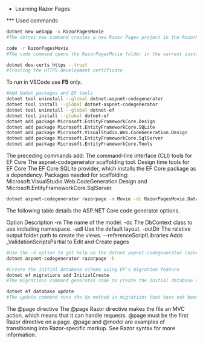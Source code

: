 * Learning Razor Pages

*** Used commands
```bash
dotnet new webapp -o RazorPagesMovie
#The dotnet new command creates a new Razor Pages project in the RazorPagesMovie folder.
```

```bash
code -r RazorPagesMovie
#The code command opens the RazorPagesMovie folder in the current instance of Visual Studio Code.
```

```bash
dotnet dev-certs https --trust
#Trusting the HTTPS development certificate
```

To run in VSCode use **F5** only.

```bash
#Add NuGet packages and EF tools
dotnet tool uninstall --global dotnet-aspnet-codegenerator
dotnet tool install --global dotnet-aspnet-codegenerator
dotnet tool uninstall --global dotnet-ef
dotnet tool install --global dotnet-ef
dotnet add package Microsoft.EntityFrameworkCore.Design
dotnet add package Microsoft.EntityFrameworkCore.SQLite
dotnet add package Microsoft.VisualStudio.Web.CodeGeneration.Design
dotnet add package Microsoft.EntityFrameworkCore.SqlServer
dotnet add package Microsoft.EntityFrameworkCore.Tools
```
The preceding commands add:
The command-line interface (CLI) tools for EF Core
The aspnet-codegenerator scaffolding tool.
Design time tools for EF Core
The EF Core SQLite provider, which installs the EF Core package as a dependency.
Packages needed for scaffolding: Microsoft.VisualStudio.Web.CodeGeneration.Design and Microsoft.EntityFrameworkCore.SqlServer.

```bash
dotnet aspnet-codegenerator razorpage -m Movie -dc RazorPagesMovie.Data.RazorPagesMovieContext -udl -outDir Pages/Movies --referenceScriptLibraries --databaseProvider sqlite
```
The following table details the ASP.NET Core code generator options.

Option	Description
-m	The name of the model.
-dc	The DbContext class to use including namespace.
-udl	Use the default layout.
-outDir	The relative output folder path to create the views.
--referenceScriptLibraries	Adds _ValidationScriptsPartial to Edit and Create pages

```bash
#Use the -h option to get help on the dotnet aspnet-codegenerator razorpage command:
dotnet aspnet-codegenerator razorpage -h
```

```bash
#Create the initial database schema using EF's migration feature
dotnet ef migrations add InitialCreate
#The migrations command generates code to create the initial database schema. The schema is based on the model specified in DbContext. The InitialCreate argument is used to name the migrations. Any name can be used, but by convention a name is selected that describes the migration.

dotnet ef database update
#The update command runs the Up method in migrations that have not been applied. In this case, update runs the Up method in the Migrations/<time-stamp>_InitialCreate.cs file, which creates the database.
```

The @page directive
The @page Razor directive makes the file an MVC action, which means that it can handle requests. @page must be the first Razor directive on a page. @page and @model are examples of transitioning into Razor-specific markup. See Razor syntax for more information.
